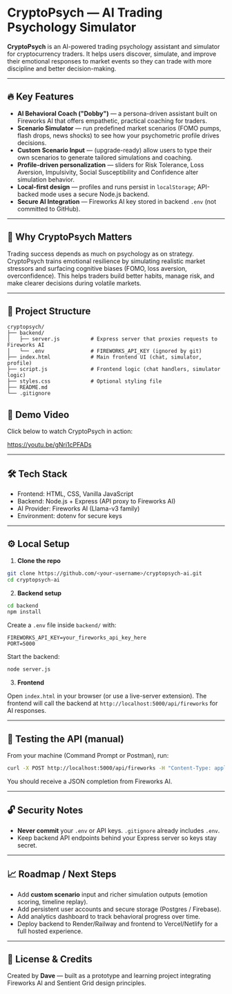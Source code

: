 # CryptoPsych — AI Trading Psychology Simulator

**CryptoPsych** is an AI-powered trading psychology assistant and simulator for cryptocurrency traders. It helps users discover, simulate, and improve their emotional responses to market events so they can trade with more discipline and better decision-making.

---

## 🔥 Key Features

* **AI Behavioral Coach ("Dobby")** — a persona-driven assistant built on Fireworks AI that offers empathetic, practical coaching for traders.
* **Scenario Simulator** — run predefined market scenarios (FOMO pumps, flash drops, news shocks) to see how your psychometric profile drives decisions.
* **Custom Scenario Input** — (upgrade-ready) allow users to type their own scenarios to generate tailored simulations and coaching.
* **Profile-driven personalization** — sliders for Risk Tolerance, Loss Aversion, Impulsivity, Social Susceptibility and Confidence alter simulation behavior.
* **Local-first design** — profiles and runs persist in `localStorage`; API-backed mode uses a secure Node.js backend.
* **Secure AI Integration** — Fireworks AI key stored in backend `.env` (not committed to GitHub).

---

## 🎯 Why CryptoPsych Matters

Trading success depends as much on psychology as on strategy. CryptoPsych trains emotional resilience by simulating realistic market stressors and surfacing cognitive biases (FOMO, loss aversion, overconfidence). This helps traders build better habits, manage risk, and make clearer decisions during volatile markets.

---

## 🧩 Project Structure

```
cryptopsych/
├── backend/
│   ├── server.js          # Express server that proxies requests to Fireworks AI
│   └── .env               # FIREWORKS_API_KEY (ignored by git)
├── index.html             # Main frontend UI (chat, simulator, profile)
├── script.js              # Frontend logic (chat handlers, simulator logic)
├── styles.css             # Optional styling file
├── README.md
└── .gitignore
```

## 🎥 Demo Video

Click below to watch CryptoPsych in action:

https://youtu.be/gNri1cPFADs


---

## 🛠️ Tech Stack

* Frontend: HTML, CSS, Vanilla JavaScript
* Backend: Node.js + Express (API proxy to Fireworks AI)
* AI Provider: Fireworks AI (Llama-v3 family)
* Environment: dotenv for secure keys

---

## ⚙️ Local Setup

1. **Clone the repo**

```bash
git clone https://github.com/<your-username>/cryptopsych-ai.git
cd cryptopsych-ai
```

2. **Backend setup**

```bash
cd backend
npm install
```

Create a `.env` file inside `backend/` with:

```
FIREWORKS_API_KEY=your_fireworks_api_key_here
PORT=5000
```

Start the backend:

```bash
node server.js
```

3. **Frontend**

Open `index.html` in your browser (or use a live-server extension). The frontend will call the backend at `http://localhost:5000/api/fireworks` for AI responses.

---

## 🧪 Testing the API (manual)

From your machine (Command Prompt or Postman), run:

```bash
curl -X POST http://localhost:5000/api/fireworks -H "Content-Type: application/json" -d '{"message":"Hello Psycho Bot"}'
```

You should receive a JSON completion from Fireworks AI.

---

## 🔓 Security Notes

* **Never commit** your `.env` or API keys. `.gitignore` already includes `.env`.
* Keep backend API endpoints behind your Express server so keys stay secret.

---

## 📈 Roadmap / Next Steps

* Add **custom scenario** input and richer simulation outputs (emotion scoring, timeline replay).
* Add persistent user accounts and secure storage (Postgres / Firebase).
* Add analytics dashboard to track behavioral progress over time.
* Deploy backend to Render/Railway and frontend to Vercel/Netlify for a full hosted experience.

---

## 📄 License & Credits

Created by **Dave** — built as a prototype and learning project integrating Fireworks AI and Sentient Grid design principles.


